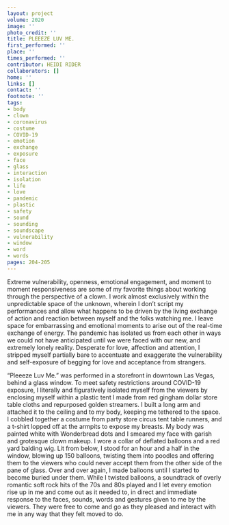 ```yaml
---
layout: project
volume: 2020
image: ''
photo_credit: ''
title: PLEEEZE LUV ME.
first_performed: ''
place: ''
times_performed: ''
contributor: HEIDI RIDER
collaborators: []
home: ''
links: []
contact: ''
footnote: ''
tags:
- body
- clown
- coronavirus
- costume
- COVID-19
- emotion
- exchange
- exposure
- face
- glass
- interaction
- isolation
- life
- love
- pandemic
- plastic
- safety
- sound
- sounding
- soundscape
- vulnerability
- window
- word
- words
pages: 204-205
---
```


Extreme vulnerability, openness, emotional engagement, and moment to moment responsiveness are some of my favorite things about working through the perspective of a clown. I work almost exclusively within the unpredictable space of the unknown, wherein I don’t script my performances and allow what happens to be driven by the living exchange of action and reaction between myself and the folks watching me. I leave space for embarrassing and emotional moments to arise out of the real-time exchange of energy. The pandemic has isolated us from each other in ways we could not have anticipated until we were faced with our new, and extremely lonely reality. Desperate for love, affection and attention, I stripped myself partially bare to accentuate and exaggerate the vulnerability and self-exposure of begging for love and acceptance from strangers.

“Pleeeze Luv Me.” was performed in a storefront in downtown Las Vegas, behind a glass window. To meet safety restrictions around COVID-19 exposure, I literally and figuratively isolated myself from the viewers by enclosing myself within a plastic tent I made from red gingham dollar store table cloths and repurposed golden streamers. I built a long arm and attached it to the ceiling and to my body, keeping me tethered to the space. I cobbled together a costume from party store circus tent table runners, and a t-shirt lopped off at the armpits to expose my breasts. My body was painted white with Wonderbread dots and I smeared my face with garish and grotesque clown makeup. I wore a collar of deflated balloons and a red yard balding wig. Lit from below, I stood for an hour and a half in the window, blowing up 150 balloons, twisting them into poodles and offering them to the viewers who could never accept them from the other side of the pane of glass. Over and over again, I made balloons until I started to become buried under them. While I twisted balloons, a soundtrack of overly romantic soft rock hits of the 70s and 80s played and I let every emotion rise up in me and come out as it needed to, in direct and immediate response to the faces, sounds, words and gestures given to me by the viewers. They were free to come and go as they pleased and interact with me in any way that they felt moved to do.